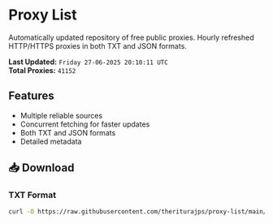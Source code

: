 # Proxy List

Automatically updated repository of free public proxies. Hourly refreshed HTTP/HTTPS proxies in both TXT and JSON formats.

**Last Updated:** `Friday 27-06-2025 20:10:11 UTC`  
**Total Proxies:** `41152`

## Features
- Multiple reliable sources
- Concurrent fetching for faster updates
- Both TXT and JSON formats
- Detailed metadata

## 📥 Download

### TXT Format
```bash
curl -O https://raw.githubusercontent.com/theriturajps/proxy-list/main/proxies.txt